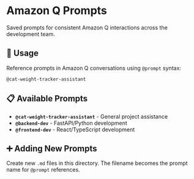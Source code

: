 # Amazon Q Prompts

Saved prompts for consistent Amazon Q interactions across the development team.

## 🚀 Usage

Reference prompts in Amazon Q conversations using `@prompt` syntax:

```text
@cat-weight-tracker-assistant
```

## 📋 Available Prompts

- **`@cat-weight-tracker-assistant`** - General project assistance
- **`@backend-dev`** - FastAPI/Python development
- **`@frontend-dev`** - React/TypeScript development

## ➕ Adding New Prompts

Create new `.md` files in this directory. The filename becomes the prompt name for `@prompt` references.
